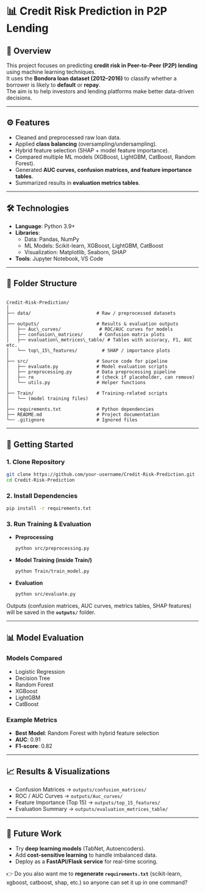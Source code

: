 
# 📊 Credit Risk Prediction in P2P Lending

## 📄 Overview
This project focuses on predicting **credit risk in Peer-to-Peer (P2P) lending** using machine learning techniques.  
It uses the **Bondora loan dataset (2012–2016)** to classify whether a borrower is likely to **default** or **repay**.  
The aim is to help investors and lending platforms make better data-driven decisions.

---

## ⚙ Features
- Cleaned and preprocessed raw loan data.  
- Applied **class balancing** (oversampling/undersampling).  
- Hybrid feature selection (SHAP + model feature importance).  
- Compared multiple ML models (XGBoost, LightGBM, CatBoost, Random Forest).  
- Generated **AUC curves, confusion matrices, and feature importance tables**.  
- Summarized results in **evaluation metrics tables**.

---

## 🛠 Technologies
- **Language**: Python 3.9+  
- **Libraries**:  
  - Data: Pandas, NumPy  
  - ML Models: Scikit-learn, XGBoost, LightGBM, CatBoost  
  - Visualization: Matplotlib, Seaborn, SHAP  
- **Tools**: Jupyter Notebook, VS Code  

---

## 📁 Folder Structure
```

Credit-Risk-Prediction/
│
├── data/                        # Raw / preprocessed datasets
│
├── outputs/                     # Results & evaluation outputs
│   ├── Auc\_curves/              # ROC/AUC curves for models
│   ├── confusion\_matrices/      # Confusion matrix plots
│   ├── evaluation\_metrices\_table/ # Tables with accuracy, F1, AUC etc.
│   └── top\_15\_features/         # SHAP / importance plots
│
├── src/                         # Source code for pipeline
│   ├── evaluate.py              # Model evaluation scripts
│   ├── preprocessing.py         # Data preprocessing pipeline
│   ├── re                       # (check if placeholder, can remove)
│   └── utils.py                 # Helper functions
│
├── Train/                       # Training-related scripts
│   └── (model training files)
│
├── requirements.txt             # Python dependencies
├── README.md                    # Project documentation
└── .gitignore                   # Ignored files

````

---

## 🚀 Getting Started

### 1. Clone Repository
```bash
git clone https://github.com/your-username/Credit-Risk-Prediction.git
cd Credit-Risk-Prediction
````

### 2. Install Dependencies

```bash
pip install -r requirements.txt
```

### 3. Run Training & Evaluation

* **Preprocessing**

  ```bash
  python src/preprocessing.py
  ```
* **Model Training (inside Train/)**

  ```bash
  python Train/train_model.py
  ```
* **Evaluation**

  ```bash
  python src/evaluate.py
  ```

Outputs (confusion matrices, AUC curves, metrics tables, SHAP features) will be saved in the **`outputs/`** folder.

---

## 📊 Model Evaluation

### Models Compared

* Logistic Regression
* Decision Tree
* Random Forest
* XGBoost
* LightGBM
* CatBoost

### Example Metrics

* **Best Model**: Random Forest with hybrid feature selection
* **AUC**: 0.91
* **F1-score**: 0.82

---

## 📈 Results & Visualizations

* Confusion Matrices → `outputs/confusion_matrices/`
* ROC / AUC Curves → `outputs/Auc_curves/`
* Feature Importance (Top 15) → `outputs/top_15_features/`
* Evaluation Summary → `outputs/evaluation_metrices_table/`

---

## 🔮 Future Work

* Try **deep learning models** (TabNet, Autoencoders).
* Add **cost-sensitive learning** to handle imbalanced data.
* Deploy as a **FastAPI/Flask service** for real-time scoring.




👉 Do you also want me to **regenerate `requirements.txt`** (scikit-learn, xgboost, catboost, shap, etc.) so anyone can set it up in one command?
```
